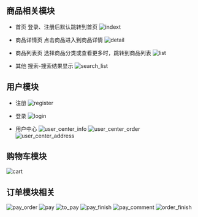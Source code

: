 ## 商品相关模块
* 首页
登录、注册后默认跳转到首页
![indext](indext.PNG)

* 商品详情页
点击商品进入到商品详情
![detail](detail.PNG)

* 商品列表页
选择商品分类或查看更多时，跳转到商品列表
![list](list.PNG)

* 其他
搜索-搜索结果显示
![search_list](search_list.PNG)

## 用户模块
* 注册
![register](register.PNG)
* 登录
![login](login.PNG)

* 用户中心
![user_center_info](user_center_info.PNG)
![user_center_order](user_center_order.PNG)
![user_center_address](user_center_address.PNG)


## 购物车模块
![cart](cart.PNG)


## 订单模块相关
![pay_order](pay_order.PNG)
![pay](pay.PNG)
![to_pay](to_pay.PNG)
![pay_finish](pay_finish.PNG)
![pay_comment](pay_comment.PNG)
![order_finish](order_finish.PNG)



